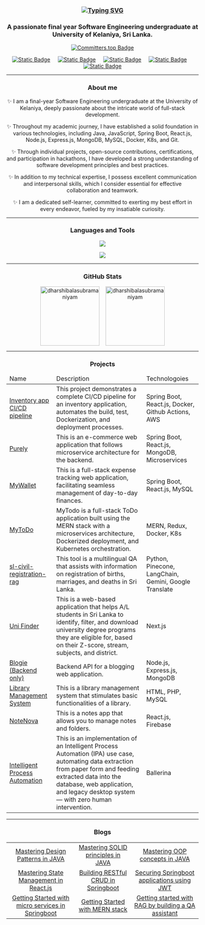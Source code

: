 <h3 align="center"><a href="https://git.io/typing-svg"><img src="https://readme-typing-svg.demolab.com?font=Fira+Code&weight=600&size=20&pause=1000&color=2A93F7&vCenter=true&multiline=true&random=true&width=435&lines=Hi%F0%9F%91%8B!+I'm+Dharshi+Balasubramaniyam" alt="Typing SVG" /></a></h3>

<h3 align="center">A passionate final year Software Engineering undergraduate at University of Kelaniya, Sri Lanka.</h3>
<p align="center"><a href="https://user-badge.committers.top/sri_lanka_public/DharshiBalasubramaniyam"><img alt="Committers.top Badge" src="https://user-badge.committers.top/sri_lanka_public/DharshiBalasubramaniyam.svg"></a></p>

<!-- [![committers.top badge](https://user-badge.committers.top/sri_lanka_public/DharshiBalasubramaniyam.svg)](https://user-badge.committers.top/sri_lanka_public/DharshiBalasubramaniyam) -->
<p align="center">
  <a href="https://dharshi.vercel.app/"><img alt="Static Badge" src="https://img.shields.io/badge/portfolio-brown?style=for-the-badge&logo=codecrafters"></a>  &nbsp;&nbsp;&nbsp;
  <a href="https://www.linkedin.com/in/dharshi-balasubramaniyam-47b193243/"><img alt="Static Badge" src="https://img.shields.io/badge/linkedin-blue?style=for-the-badge&logo=linkedin&logoColor=white"></a> &nbsp;&nbsp;&nbsp;
  <a href="https://medium.com/@dharshib.8"><img alt="Static Badge" src="https://img.shields.io/badge/medium-white?style=for-the-badge&logo=medium&logoColor=black"></a> &nbsp;&nbsp;&nbsp;
  <a href="https://www.hackerrank.com/profile/dharshib"><img alt="Static Badge" src="https://img.shields.io/badge/HackerRank-darkgreen?style=for-the-badge&logo=hackerrank"></a> &nbsp;&nbsp;&nbsp;
  <a href="mailto:dharshib.8@gmail.com"><img alt="Static Badge" src="https://img.shields.io/badge/contact%20me-red?style=for-the-badge&logo=gmail&logoColor=white"></a> 
</p>

<hr>
<h3 align="center">About me</h3>

<p align="center"> ✨ I am a final-year Software Engineering undergraduate at the University of Kelaniya, deeply passionate about the intricate world of full-stack development.</p> 
<p align="center"> ✨ Throughout my academic journey, I have established a solid foundation in various technologies, including Java, JavaScript, Spring Boot, React.js, Node.js, Express.js, MongoDB, MySQL, Docker, K8s, and Git.</p> 
<p align="center"> ✨ Through individual projects, open-source contributions, certifications, and participation in hackathons, I have developed a strong understanding of software development principles and best practices. </p>
<p align="center"> ✨ In addition to my technical expertise, I possess excellent communication and interpersonal skills, which I consider essential for effective collaboration and teamwork. </p>
<p align="center"> ✨ I am a dedicated self-learner, committed to exerting my best effort in every endeavor, fueled by my insatiable curiosity.</p>

<hr>
<h3 align="center">Languages and Tools</h3>

<p align="center">
  <a href="#">
    <img src="https://skillicons.dev/icons?i=java,js,typescript,php,c,html,spring,react,redux,nodejs,express,css,tailwind"/>
  </a>
</p>
<p align="center">
  <a href="#">
    <img src="https://skillicons.dev/icons?i=mongodb,mysql,git,postman,maven,npm,firebase,githubactions,docker,kubernetes,aws,vscode"/>
  </a>
</p>

<hr>
<h3 align="center">GitHub Stats</h3>
<p align="center">
    <img align="center" src="https://github-readme-stats.vercel.app/api/top-langs?username=dharshibalasubramaniyam&show_icons=true&locale=en&layout=compact&theme=transparent" alt="dharshibalasubramaniyam" height="155em"/> &nbsp;&nbsp;
<!--   <img align="center" src="https://github-profile-trophy.vercel.app/?username=dharshibalasubramaniyam&margin-w=5&margin-h=5&row=2&column=4&theme=nord" alt="dharshibalasubramaniyam" /> -->
  <img align="center" src="https://github-readme-stats.vercel.app/api?username=dharshibalasubramaniyam&show_icons=true&locale=en&theme=transparent" alt="dharshibalasubramaniyam" height="155em"/>
</p>

<hr>
<h3 align="center">Projects</h3>
<table align="center">
  <thead>
    <tr>
      <td>Name</td>
      <td>Description</td>
      <td>Technologoies</td>
    </tr>
  </thead>
  <tbody>
    <tr>
      <td><a href="https://github.com/DharshiBalasubramaniyam/Springboot-CI-CD-Pipeline" target="_blank">Inventory app CI/CD pipeline</a></td>
      <td>This project demonstrates a complete CI/CD pipeline for an inventory application, automates the build, test, Dockerization, and deployment processes.</td>
      <td>Spring Boot, React.js, Docker, Github Actions, AWS</td>
    </tr>
    <tr>
      <td><a href="https://github.com/DharshiBalasubramaniyam/Fullstack-E-commerce-web-application" target="_blank">Purely</a></td>
      <td>This is an e-commerce web application that follows microservice architecture for the backend.</td>
      <td>Spring Boot, React.js, MongoDB, Microservices</td>
    </tr>
    <tr>
      <td><a href="https://github.com/DharshiBalasubramaniyam/Fullstack-Expense-Tracker" target="_blank">MyWallet</a></td>
      <td>This is a full-stack expense tracking web application, facilitating seamless management of day-to-day finances.</td>
      <td>Spring Boot, React.js, MySQL</td>
    </tr>
    <tr>
      <td><a href="https://github.com/DharshiBalasubramaniyam/mytodo" target="_blank">MyToDo</a></td>
      <td>MyTodo is a full-stack ToDo application built using the MERN stack with a microservices architecture, Dockerized deployment, and Kubernetes orchestration.</td>
      <td>MERN, Redux, Docker, K8s</td>
    </tr>
    <tr>
      <td><a href="https://github.com/DharshiBalasubramaniyam/sl-civil-registration-rag" target="_blank">sl-civil-registration-rag</a></td>
      <td>This tool is a multilingual QA that assists with information on registration of births, marriages, and deaths in Sri Lanka.</td>
      <td>Python, Pinecone, LangChain, Gemini, Google Translate</td>
    </tr>
    <tr>
      <td><a href="https://github.com/DharshiBalasubramaniyam/uni-finder" target="_blank">Uni Finder</a></td>
      <td>This is a web-based application that helps A/L students in Sri Lanka to identify, filter, and download university degree programs they are eligible for, based on their Z-score, stream, subjects, and district. </td>
      <td>Next.js</td>
    </tr>
    <tr>
      <td><a href="https://github.com/DharshiBalasubramaniyam/Blogie-backend" target="_blank">Blogie (Backend only)</a></td>
      <td>Backend API for a blogging web application.</td>
      <td> Node.js, Express.js, MongoDB</td>
    </tr>
    <tr>
      <td><a href="https://github.com/DharshiBalasubramaniyam/Library-Management-System" target="_blank">Library Management System</a></td>
      <td>This is a library management system that stimulates basic functionalities of a library.</td>
      <td>HTML, PHP, MySQL</td>
    </tr>
    <tr>
      <td><a href="https://github.com/DharshiBalasubramaniyam/notes-app-version-3" target="_blank">NoteNova</a></td>
      <td>This is a notes app that allows you to manage notes and folders.</td>
      <td>React.js, Firebase</td>
    </tr>
    <tr>
      <td><a href="https://github.com/DharshiBalasubramaniyam/Intelligent-process-automation" target="_blank">Intelligent Process Automation</a></td>
      <td>This is an implementation of an Intelligent Process Automation (IPA) use case, automating data extraction from paper form and feeding extracted data into the database, web application, and legacy desktop system — with zero human intervention.</td>
      <td>Ballerina</td>
    </tr>
  </tbody>
</table>

<hr>
<h3 align="center">Blogs</h3>
<table>
  <tbody>
    <tr>
      <td align="center">
        <a href="https://medium.com/javarevisited/mastering-design-patterns-in-java-1e39194ac480">Mastering Design Patterns in JAVA</a>
      </td>
      <td align="center">
        <a href="https://medium.com/javarevisited/solid-principles-explained-in-java-5b9fca1f5540">Mastering SOLID principles in JAVA</a>
      </td>
      <td align="center">
        <a href="https://medium.com/javarevisited/oop-explained-in-java-9dd60fe6d71d">Mastering OOP concepts in JAVA</a>
      </td>
    </tr>
    <tr>
      <td align="center">
        <a href="https://medium.com/@dharshib.8/understanding-state-management-in-react-js-e19252c6fc12">Mastering State Management in React.js</a>
      </td>
      <td align="center">
        <a href="https://medium.com/javarevisited/building-a-secure-restful-user-crud-with-spring-boot-a-step-by-step-guide-486ed3fd4e5a">Building RESTful CRUD in Springboot</a>
      </td>
      <td align="center">
        <a href="https://medium.com/@dharshib.8/securing-spring-boot-applications-with-jwt-part-1-5bff0f56578e">Securing Springboot applications using JWT</a>
      </td>
    </tr>
    <tr>
      <td align="center">
        <a href="https://medium.com/javarevisited/getting-started-with-microservices-4266f440086f">Getting Started with micro services in Springboot</a>
      </td>
      <td align="center">
        <a href="https://medium.com/@dharshib.8/getting-started-with-the-mern-stack-6b79d12626f0">Getting Started with MERN stack</a>
      </td>
      <td align="center">
        <a href="https://medium.com/@dharshib.8/getting-started-with-rag-by-building-a-qa-assistant-a72b9140b554">Getting started with RAG by building a QA assistant</a>
      </td>
    </tr>
  </tbody>
</table>

<!--
<details open>
  <summary><h3>✨ About me</h3></summary>

  <p> - Ask me about Java, Springboot, MERN stack, Docker, and K8s. </p> 

  <p> - I am proud to have ranked #19 in the GirlScript Summer of Code 2024 (GSSoC'24), where I contributed extensively by merging 100 pull requests and accumulating 2965 points.  </p> 
</details>

<details open>
  <summary><h3>✨ Languages and Tools</h3></summary>
 <p>
  <a href="#">
    <img src="https://skillicons.dev/icons?i=java,js,typescript,php,c,html,spring,react,redux,nodejs,express,css"/>
  </a>
</p>
<p>
  <a href="#">
    <img src="https://skillicons.dev/icons?i=tailwind,mongodb,mysql,git,postman,maven,npm,firebase,githubactions,docker,aws,vscode"/>
  </a>
</p>
</details>

<details open>
  <summary><h3>✨ GitHub profile Trophies</h3></summary>
  <p> <a href="https://github-profile-trophy.vercel.app/?username=dharshibalasubramaniyam&margin-w=20&margin-h=15&row=2&column=4&theme=nord"><img src="https://github-profile-trophy.vercel.app/?username=dharshibalasubramaniyam&margin-w=20&margin-h=15&row=2&column=4&theme=nord" alt="dharshibalasubramaniyam" /></a> </p>
</details>

<details open>
  <summary><h3>✨ GitHub Stats</h3><br></summary>
  <p>
    <img align="center" src="https://github-readme-stats.vercel.app/api/top-langs?username=dharshibalasubramaniyam&show_icons=true&locale=en&layout=compact&theme=transparent" alt="dharshibalasubramaniyam" height="155em"/> &nbsp;&nbsp;
    <img align="center" src="https://github-readme-stats.vercel.app/api?username=dharshibalasubramaniyam&show_icons=true&locale=en&theme=transparent" alt="dharshibalasubramaniyam" height="155em"/>
  
  </p>

  <p><img align="center" src="https://github-readme-streak-stats.herokuapp.com/?user=dharshibalasubramaniyam&theme=transparent" alt="dharshibalasubramaniyam" height="155em"/></p>

</details>

<details open>
  <summary><h3>✨ My Top Blogs</h3><br></summary>

  <p>1. <a href="https://medium.com/@dharshib.8/getting-started-with-the-mern-stack-6b79d12626f0">Getting Started with the MERN Stack</a></p>  
  <p>2. <a href="https://medium.com/javarevisited/getting-started-with-microservices-4266f440086f">Getting started with Microservices</a></p>  
  <p>3. <a href="https://medium.com/javarevisited/mastering-design-patterns-in-java-1e39194ac480">Mastering Design Patterns in Java</a></p>  
  <p>4. <a href="https://medium.com/javarevisited/solid-principles-explained-in-java-5b9fca1f5540">SOLID principles explained in JAVA</a></p>  
  <p>5. <a href="https://medium.com/@dharshib.8/understanding-state-management-in-react-js-e19252c6fc12">Understanding State Management in React.js</a></p>  
</details>
